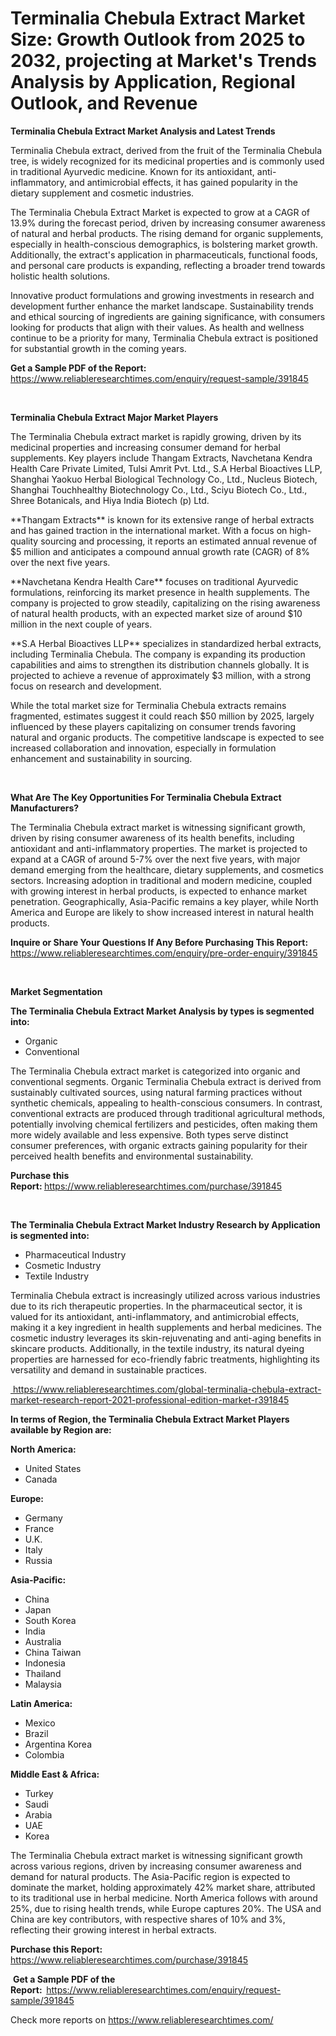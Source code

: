 <p><h1>Terminalia Chebula Extract Market Size: Growth Outlook from 2025 to 2032, projecting at Market's Trends Analysis by Application, Regional Outlook, and Revenue</h1></p><p><strong>Terminalia Chebula Extract Market Analysis and Latest Trends</strong></p>
<p><p>Terminalia Chebula extract, derived from the fruit of the Terminalia Chebula tree, is widely recognized for its medicinal properties and is commonly used in traditional Ayurvedic medicine. Known for its antioxidant, anti-inflammatory, and antimicrobial effects, it has gained popularity in the dietary supplement and cosmetic industries.</p><p>The Terminalia Chebula Extract Market is expected to grow at a CAGR of 13.9% during the forecast period, driven by increasing consumer awareness of natural and herbal products. The rising demand for organic supplements, especially in health-conscious demographics, is bolstering market growth. Additionally, the extract's application in pharmaceuticals, functional foods, and personal care products is expanding, reflecting a broader trend towards holistic health solutions.</p><p>Innovative product formulations and growing investments in research and development further enhance the market landscape. Sustainability trends and ethical sourcing of ingredients are gaining significance, with consumers looking for products that align with their values. As health and wellness continue to be a priority for many, Terminalia Chebula extract is positioned for substantial growth in the coming years.</p></p>
<p><strong>Get a Sample PDF of the Report:&nbsp;</strong> <a href="https://www.reliableresearchtimes.com/enquiry/request-sample/391845?utm_campaign=3088&utm_medium=2&utm_source=Github&utm_content=ia&utm_term=29032025&utm_id=terminalia-chebula-extract">https://www.reliableresearchtimes.com/enquiry/request-sample/391845</a></p>
<p>&nbsp;</p>
<p><strong>Terminalia Chebula Extract Major Market Players</strong></p>
<p><p>The Terminalia Chebula extract market is rapidly growing, driven by its medicinal properties and increasing consumer demand for herbal supplements. Key players include Thangam Extracts, Navchetana Kendra Health Care Private Limited, Tulsi Amrit Pvt. Ltd., S.A Herbal Bioactives LLP, Shanghai Yaokuo Herbal Biological Technology Co., Ltd., Nucleus Biotech, Shanghai Touchhealthy Biotechnology Co., Ltd., Sciyu Biotech Co., Ltd., Shree Botanicals, and Hiya India Biotech (p) Ltd.</p><p>**Thangam Extracts** is known for its extensive range of herbal extracts and has gained traction in the international market. With a focus on high-quality sourcing and processing, it reports an estimated annual revenue of $5 million and anticipates a compound annual growth rate (CAGR) of 8% over the next five years.</p><p>**Navchetana Kendra Health Care** focuses on traditional Ayurvedic formulations, reinforcing its market presence in health supplements. The company is projected to grow steadily, capitalizing on the rising awareness of natural health products, with an expected market size of around $10 million in the next couple of years.</p><p>**S.A Herbal Bioactives LLP** specializes in standardized herbal extracts, including Terminalia Chebula. The company is expanding its production capabilities and aims to strengthen its distribution channels globally. It is projected to achieve a revenue of approximately $3 million, with a strong focus on research and development.</p><p>While the total market size for Terminalia Chebula extracts remains fragmented, estimates suggest it could reach $50 million by 2025, largely influenced by these players capitalizing on consumer trends favoring natural and organic products. The competitive landscape is expected to see increased collaboration and innovation, especially in formulation enhancement and sustainability in sourcing.</p></p>
<p>&nbsp;</p>
<p><strong>What Are The Key Opportunities For Terminalia Chebula Extract Manufacturers?</strong></p>
<p><p>The Terminalia Chebula extract market is witnessing significant growth, driven by rising consumer awareness of its health benefits, including antioxidant and anti-inflammatory properties. The market is projected to expand at a CAGR of around 5-7% over the next five years, with major demand emerging from the healthcare, dietary supplements, and cosmetics sectors. Increasing adoption in traditional and modern medicine, coupled with growing interest in herbal products, is expected to enhance market penetration. Geographically, Asia-Pacific remains a key player, while North America and Europe are likely to show increased interest in natural health products.</p></p>
<p><strong>Inquire or Share Your Questions If Any Before Purchasing This Report:</strong> <a href="https://www.reliableresearchtimes.com/enquiry/pre-order-enquiry/391845?utm_campaign=3088&utm_medium=2&utm_source=Github&utm_content=ia&utm_term=29032025&utm_id=terminalia-chebula-extract">https://www.reliableresearchtimes.com/enquiry/pre-order-enquiry/391845</a></p>
<p>&nbsp;</p>
<p><strong>Market Segmentation</strong></p>
<p><strong>The Terminalia Chebula Extract Market Analysis by types is segmented into:</strong></p>
<p><ul><li>Organic</li><li>Conventional</li></ul></p>
<p><p>The Terminalia Chebula extract market is categorized into organic and conventional segments. Organic Terminalia Chebula extract is derived from sustainably cultivated sources, using natural farming practices without synthetic chemicals, appealing to health-conscious consumers. In contrast, conventional extracts are produced through traditional agricultural methods, potentially involving chemical fertilizers and pesticides, often making them more widely available and less expensive. Both types serve distinct consumer preferences, with organic extracts gaining popularity for their perceived health benefits and environmental sustainability.</p></p>
<p><strong>Purchase this Report:&nbsp;</strong><a href="https://www.reliableresearchtimes.com/purchase/391845?utm_campaign=3088&utm_medium=2&utm_source=Github&utm_content=ia&utm_term=29032025&utm_id=terminalia-chebula-extract">https://www.reliableresearchtimes.com/purchase/391845</a></p>
<p>&nbsp;</p>
<p><strong>The Terminalia Chebula Extract Market Industry Research by Application is segmented into:</strong></p>
<p><ul><li>Pharmaceutical Industry</li><li>Cosmetic Industry</li><li>Textile Industry</li></ul></p>
<p><p>Terminalia Chebula extract is increasingly utilized across various industries due to its rich therapeutic properties. In the pharmaceutical sector, it is valued for its antioxidant, anti-inflammatory, and antimicrobial effects, making it a key ingredient in health supplements and herbal medicines. The cosmetic industry leverages its skin-rejuvenating and anti-aging benefits in skincare products. Additionally, in the textile industry, its natural dyeing properties are harnessed for eco-friendly fabric treatments, highlighting its versatility and demand in sustainable practices.</p></p>
<p><a href="https://www.reliableresearchtimes.com/global-terminalia-chebula-extract-market-research-report-2021-professional-edition-market-r391845?utm_campaign=3088&utm_medium=2&utm_source=Github&utm_content=ia&utm_term=29032025&utm_id=terminalia-chebula-extract">&nbsp;https://www.reliableresearchtimes.com/global-terminalia-chebula-extract-market-research-report-2021-professional-edition-market-r391845</a></p>
<p><strong>In terms of Region, the Terminalia Chebula Extract Market Players available by Region are:</strong></p>
<p>
    <p> <strong> North America: </strong>
        <ul>
            <li>United States</li>
            <li>Canada</li>
        </ul>
        </p> 
    <p> <strong> Europe: </strong>
        <ul>
            <li>Germany</li>
            <li>France</li>
            <li>U.K.</li>
            <li>Italy</li>
            <li>Russia</li>
        </ul>
        </p> 
    <p> <strong> Asia-Pacific: </strong>
        <ul>
            <li>China</li>
            <li>Japan</li>
            <li>South Korea</li>
            <li>India</li>
            <li>Australia</li>
            <li>China Taiwan</li>
            <li>Indonesia</li>
            <li>Thailand</li>
            <li>Malaysia</li>
        </ul>
        </p> 
    <p> <strong> Latin America: </strong>
        <ul>
            <li>Mexico</li>
            <li>Brazil</li>
            <li>Argentina Korea</li>
            <li>Colombia</li>
        </ul>
        </p> 
    <p> <strong> Middle East & Africa: </strong>
        <ul>
            <li>Turkey</li>
            <li>Saudi</li>
            <li>Arabia</li>
            <li>UAE</li>
            <li>Korea</li>
        </ul>
    </p>
    </p>
<p><p>The Terminalia Chebula extract market is witnessing significant growth across various regions, driven by increasing consumer awareness and demand for natural products. The Asia-Pacific region is expected to dominate the market, holding approximately 42% market share, attributed to its traditional use in herbal medicine. North America follows with around 25%, due to rising health trends, while Europe captures 20%. The USA and China are key contributors, with respective shares of 10% and 3%, reflecting their growing interest in herbal extracts.</p></p>
<p><strong>Purchase this Report: </strong><a href="https://www.reliableresearchtimes.com/purchase/391845?utm_campaign=3088&utm_medium=2&utm_source=Github&utm_content=ia&utm_term=29032025&utm_id=terminalia-chebula-extract">https://www.reliableresearchtimes.com/purchase/391845</a></p>
<p>&nbsp;<strong>Get a Sample PDF of the Report:&nbsp;&nbsp;</strong><a href="https://www.reliableresearchtimes.com/enquiry/request-sample/391845?utm_campaign=3088&utm_medium=2&utm_source=Github&utm_content=ia&utm_term=29032025&utm_id=terminalia-chebula-extract">https://www.reliableresearchtimes.com/enquiry/request-sample/391845</a></p>
<p><strong></strong></p>
<p>Check more reports on <a href="https://www.reliableresearchtimes.com/?utm_campaign=3088&utm_medium=2&utm_source=Github&utm_content=ia&utm_term=29032025&utm_id=terminalia-chebula-extract">https://www.reliableresearchtimes.com/</a></p>